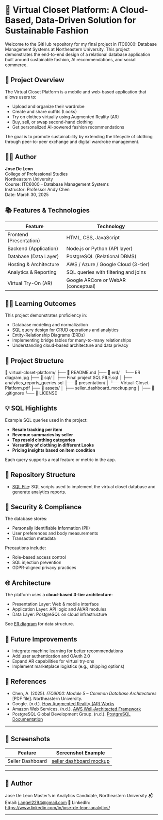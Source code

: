 # 👗 Virtual Closet Platform: A Cloud-Based, Data-Driven Solution for Sustainable Fashion

Welcome to the GitHub repository for my final project in ITC6000: Database Management Systems at Northeastern University. This project demonstrates the end-to-end design of a relational database application built around sustainable fashion, AI recommendations, and social commerce.

## 📌 Project Overview

The Virtual Closet Platform is a mobile and web-based application that allows users to:
- Upload and organize their wardrobe
- Create and share outfits (Looks)
- Try on clothes virtually using Augmented Reality (AR)
- Buy, sell, or swap second-hand clothing
- Get personalized AI-powered fashion recommendations

The goal is to promote sustainability by extending the lifecycle of clothing through peer-to-peer exchange and digital wardrobe management.

## 🧑‍💻 Author

**Jose De Leon**  
College of Professional Studies  
Northeastern University  
Course: ITC6000 – Database Management Systems  
Instructor: Professor Andy Chen  
Date: March 30, 2025

## 📚 Features & Technologies

| Feature                     | Technology                          |
|----------------------------|--------------------------------------|
| Frontend (Presentation)    | HTML, CSS, JavaScript                |
| Backend (Application)      | Node.js or Python (API layer)        |
| Database (Data Layer)      | PostgreSQL (Relational DBMS)         |
| Hosting & Architecture     | AWS / Azure / Google Cloud (3-tier) |
| Analytics & Reporting      | SQL queries with filtering and joins |
| Virtual Try-On (AR)        | Google ARCore or WebAR (conceptual)  |

## 🧑‍🎓 Learning Outcomes

This project demonstrates proficiency in:
- Database modeling and normalization
- SQL query design for CRUD operations and analytics
- Entity-Relationship Diagrams (ERDs)
- Implementing bridge tables for many-to-many relationships
- Understanding cloud-based architecture and data privacy

## 🧩 Project Structure
📁 virtual-closet-platform/ ├── 📄 README.md ├── 📁 erd/ │ └── ER diagram.jpg ├── 📁 sql/ │ ├── Final project SQL FILE.sql │ ├── analytics_reports_queries.sql ├── 📁 presentation/ │ └── Virtual-Closet-Platform.pdf ├── 📁 assets/ │ ├── seller_dashboard_mockup.png │ ├── 📄 .gitignore └── 📄 LICENSE


## 💡 SQL Highlights

Example SQL queries used in the project:
- **Resale tracking per item**
- **Revenue summaries by seller**
- **Top resold clothing categories**
- **Versatility of clothing in different Looks**
- **Pricing insights based on item condition**

Each query supports a real feature or metric in the app.

## 📁 Repository Structure

- [SQL File](https://github.com/josedeleon-analytics/virtual-closet-platform/blob/main/sql/Final%20project%20SQL%20FILE.sql): SQL scripts used to implement the virtual closet database and generate analytics reports.

## 🔐 Security & Compliance

The database stores:
- Personally Identifiable Information (PII)
- User preferences and body measurements
- Transaction metadata

Precautions include:
- Role-based access control
- SQL injection prevention
- GDPR-aligned privacy practices

## 🌐 Architecture

The platform uses a **cloud-based 3-tier architecture**:
- Presentation Layer: Web & mobile interface
- Application Layer: API logic and AI/AR modules
- Data Layer: PostgreSQL on cloud infrastructure

See [ER diagram](https://github.com/josedeleon-analytics/virtual-closet-platform/blob/main/erd/ER%20diagram.jpg) for data structure.

## 🎯 Future Improvements

- Integrate machine learning for better recommendations
- Add user authentication and OAuth 2.0
- Expand AR capabilities for virtual try-ons
- Implement marketplace logistics (e.g., shipping options)

## 📑 References

- Chen, A. (2025). *ITC6000: Module 5 – Common Database Architectures* [PDF file]. Northeastern University.
- Google. (n.d.). [How Augmented Reality (AR) Works](https://arvr.google.com)
- Amazon Web Services. (n.d.). [AWS Well-Architected Framework](https://docs.aws.amazon.com/wellarchitected/latest/framework/)
- PostgreSQL Global Development Group. (n.d.). [PostgreSQL Documentation](https://www.postgresql.org/docs/)

---

## 📸 Screenshots

| Feature             | Screenshot Example                      |
|---------------------|------------------------------------------|
| Seller Dashboard    | [seller dashboard mockup](https://github.com/josedeleon-analytics/virtual-closet-platform/blob/main/assets/Taylor_Seller_Dashboard_Mockup.pdf)    |

---

## 👤 Author
Jose De Leon Master’s in Analytics Candidate, Northeastern University 📬 Email: j.angel2294@gmail.com 🔗 LinkedIn: https://www.linkedin.com/in/jose-de-leon-analytics/


---

